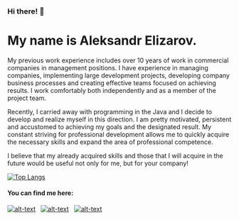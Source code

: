 ### Hi there! 👋  
# My name is Aleksandr Elizarov.

My previous work experience includes over 10 years of work in commercial companies in management positions. I have experience in managing companies, implementing large development projects, developing company business processes and creating effective teams focused on achieving results. I work comfortably both independently and as a member of the project team.

Recently, I carried away with programming in the Java and I decide to develop and realize myself in this direction.
I am pretty motivated, persistent and accustomed to achieving my goals and the designated result. My constant striving for professional development allows me to quickly acquire the necessary skills and expand the area of professional competence.

I believe that my already acquired skills and those that I will acquire in the future would be useful not only for me, but for your company!

[![Top Langs](https://github-readme-stats.vercel.app/api/top-langs/?username=elizalex&hide=css&layout=compact&theme=tokyonight)](https://github.com/anuraghazra/github-readme-stats)


<h4>You can find me here:</h4>

[![alt-text](https://img.shields.io/badge/-linkedin-283e4a?style=flat&logo=linkedin&logoColor=white)](https://www.linkedin.com/in/aleksandr-elizarov-805914152/)&nbsp;&nbsp;
[![alt-text](https://img.shields.io/badge/-telegram-grey?style=flat&logo=telegram&logoColor=white)](https://t.me/elizzalex)&nbsp;&nbsp;
[![alt-text](https://img.shields.io/badge/@%20email-005FED?style=flat&logo=mail&logoColor=white)](mailto:a.elyzarov@gmail.com)&nbsp;&nbsp;


<!--
**elizalex/elizalex** is a ✨ _special_ ✨ repository because its `README.md` (this file) appears on your GitHub profile.

Here are some ideas to get you started:

- 🔭 I’m currently working on ...
- 🌱 I’m currently learning ...
- 👯 I’m looking to collaborate on ...
- 🤔 I’m looking for help with ...
- 💬 Ask me about ...
- 📫 How to reach me: ...
- 😄 Pronouns: ...
- ⚡ Fun fact: ...
-->
